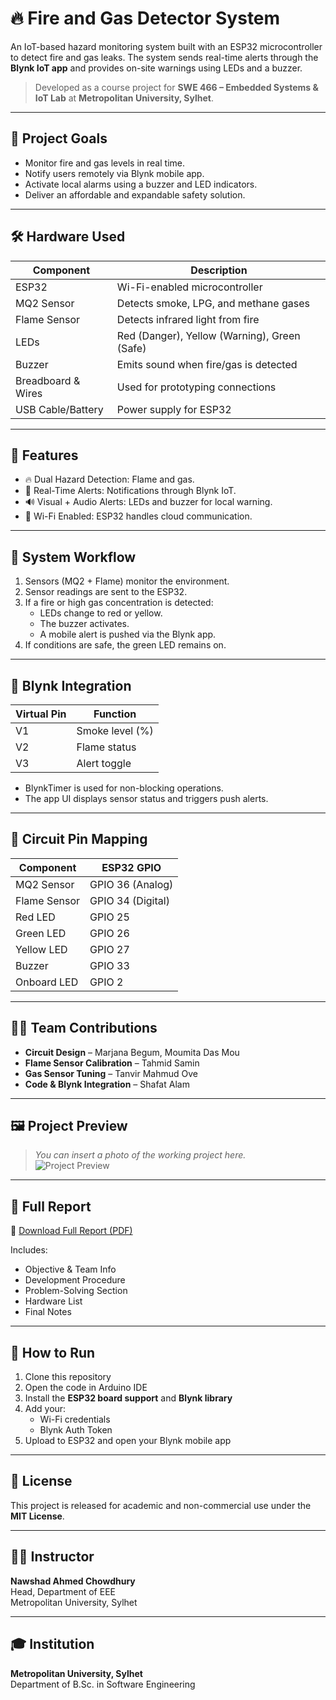 # 🔥 Fire and Gas Detector System

An IoT-based hazard monitoring system built with an ESP32 microcontroller to detect fire and gas leaks. The system sends real-time alerts through the **Blynk IoT app** and provides on-site warnings using LEDs and a buzzer.

> Developed as a course project for **SWE 466 – Embedded Systems & IoT Lab** at **Metropolitan University, Sylhet**.

---

## 📌 Project Goals

- Monitor fire and gas levels in real time.
- Notify users remotely via Blynk mobile app.
- Activate local alarms using a buzzer and LED indicators.
- Deliver an affordable and expandable safety solution.

---

## 🛠️ Hardware Used

| Component         | Description                            |
|------------------|----------------------------------------|
| ESP32            | Wi-Fi-enabled microcontroller          |
| MQ2 Sensor       | Detects smoke, LPG, and methane gases  |
| Flame Sensor     | Detects infrared light from fire       |
| LEDs             | Red (Danger), Yellow (Warning), Green (Safe) |
| Buzzer           | Emits sound when fire/gas is detected  |
| Breadboard & Wires | Used for prototyping connections      |
| USB Cable/Battery| Power supply for ESP32                 |

---

## 🧠 Features

- 🔥 Dual Hazard Detection: Flame and gas.
- 📲 Real-Time Alerts: Notifications through Blynk IoT.
- 🔊 Visual + Audio Alerts: LEDs and buzzer for local warning.
- 📶 Wi-Fi Enabled: ESP32 handles cloud communication.

---

## 🧪 System Workflow

1. Sensors (MQ2 + Flame) monitor the environment.
2. Sensor readings are sent to the ESP32.
3. If a fire or high gas concentration is detected:
   - LEDs change to red or yellow.
   - The buzzer activates.
   - A mobile alert is pushed via the Blynk app.
4. If conditions are safe, the green LED remains on.

---

## 📲 Blynk Integration

| Virtual Pin | Function         |
|-------------|------------------|
| V1          | Smoke level (%)  |
| V2          | Flame status     |
| V3          | Alert toggle     |

- BlynkTimer is used for non-blocking operations.
- The app UI displays sensor status and triggers push alerts.

---

## 🧩 Circuit Pin Mapping

| Component        | ESP32 GPIO |
|------------------|------------|
| MQ2 Sensor       | GPIO 36 (Analog) |
| Flame Sensor     | GPIO 34 (Digital) |
| Red LED          | GPIO 25     |
| Green LED        | GPIO 26     |
| Yellow LED       | GPIO 27     |
| Buzzer           | GPIO 33     |
| Onboard LED      | GPIO 2      |

---

## 🧑‍💻 Team Contributions

- **Circuit Design** – Marjana Begum, Moumita Das Mou  
- **Flame Sensor Calibration** – Tahmid Samin  
- **Gas Sensor Tuning** – Tanvir Mahmud Ove  
- **Code & Blynk Integration** – Shafat Alam

---

## 🖼️ Project Preview

> _You can insert a photo of the working project here._  
> ![Project Preview](project-image.jpg)

---

## 📄 Full Report

📘 [Download Full Report (PDF)](link-to-pdf-report)

Includes:
- Objective & Team Info
- Development Procedure
- Problem-Solving Section
- Hardware List
- Final Notes

---

## 📎 How to Run

1. Clone this repository
2. Open the code in Arduino IDE
3. Install the **ESP32 board support** and **Blynk library**
4. Add your:
   - Wi-Fi credentials
   - Blynk Auth Token
5. Upload to ESP32 and open your Blynk mobile app

---

## 📜 License

This project is released for academic and non-commercial use under the **MIT License**.

---

## 👨‍🏫 Instructor

**Nawshad Ahmed Chowdhury**  
Head, Department of EEE  
Metropolitan University, Sylhet

---

## 🎓 Institution

**Metropolitan University, Sylhet**  
Department of B.Sc. in Software Engineering  
